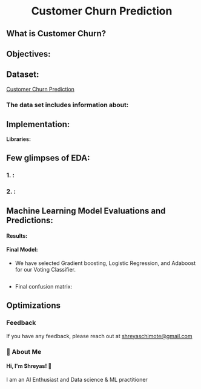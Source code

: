 # <div align="center">Customer Churn Prediction</div>




## What is Customer Churn?
## Objectives:

## Dataset:
 [Customer Churn Prediction](https://www.kaggle.com/datasets/abdullah0a/telecom-customer-churn-insights-for-analysis)

### The data set includes information about:


## Implementation:

**Libraries:** 


## Few glimpses of EDA:
### 1. :
> 

### 2. :
>

## Machine Learning Model Evaluations and Predictions:


#### Results:


#### Final Model: 
* We have selected Gradient boosting, Logistic Regression, and Adaboost for our Voting Classifier.
```
```
* Final confusion matrix:
## Optimizations


### Feedback

If you have any feedback, please reach out at shreyaschimote@gmail.com



### 🚀 About Me
#### Hi, I'm Shreyas! 👋
I am an AI Enthusiast and  Data science & ML practitioner
